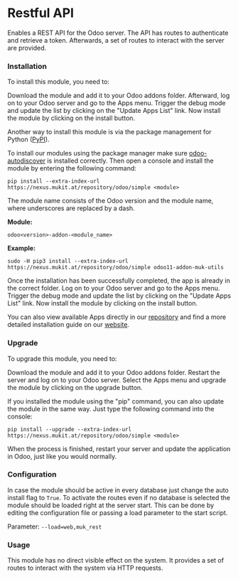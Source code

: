 # Restful API

Enables a REST API for the Odoo server. The API has routes to
authenticate and retrieve a token. Afterwards, a set of routes to
interact with the server are provided.

### Installation

To install this module, you need to:

Download the module and add it to your Odoo addons folder. Afterward,
log on to your Odoo server and go to the Apps menu. Trigger the debug
mode and update the list by clicking on the "Update Apps List" link. Now
install the module by clicking on the install button.

Another way to install this module is via the package management for
Python ([PyPI]).

To install our modules using the package manager make sure
[odoo-autodiscover] is installed correctly. Then open a console and
install the module by entering the following command:

`pip install --extra-index-url https://nexus.mukit.at/repository/odoo/simple <module>`

The module name consists of the Odoo version and the module name, where
underscores are replaced by a dash.

**Module:**

`odoo<version>-addon-<module_name>`

**Example:**

`sudo -H pip3 install --extra-index-url https://nexus.mukit.at/repository/odoo/simple odoo11-addon-muk-utils`

Once the installation has been successfully completed, the app is
already in the correct folder. Log on to your Odoo server and go to the
Apps menu. Trigger the debug mode and update the list by clicking on the
"Update Apps List" link. Now install the module by clicking on the
install button.

You can also view available Apps directly in our [repository] and find a
more detailed installation guide on our [website].

### Upgrade

To upgrade this module, you need to:

Download the module and add it to your Odoo addons folder. Restart the
server and log on to your Odoo server. Select the Apps menu and upgrade
the module by clicking on the upgrade button.

If you installed the module using the "pip" command, you can also update
the module in the same way. Just type the following command into the
console:

`pip install --upgrade --extra-index-url https://nexus.mukit.at/repository/odoo/simple <module>`

When the process is finished, restart your server and update the
application in Odoo, just like you would normally.

### Configuration

In case the module should be active in every database just change the
auto install flag to `True`. To activate the routes even if no database
is selected the module should be loaded right at the server start. This
can be done by editing the configuration file or passing a load
parameter to the start script.

Parameter: `--load=web,muk_rest`

### Usage

This module has no direct visible effect on the system. It provides a
set of routes to interact with the system via HTTP requests.

[PyPI]: https://pypi.org/project/pip/
[odoo-autodiscover]: https://pypi.org/project/odoo-autodiscover/
[repository]: https://nexus.mukit.at/#browse/browse:odoo
[website]: https://mukit.at/page/open-source
[MuK IT]: https://www.mukit.at/